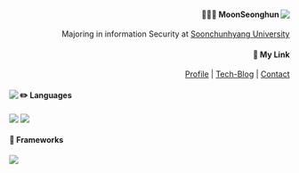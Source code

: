 <!--![header](https://capsule-render.vercel.app/api?type=Cylinder&color=848cB5&height=300&section=header&text=Wanna%20be%20%Gosu%20Engineer&fontSize=70&animation=blinking)
   -->


<div align="right">
<a href="https://github.com/PENEKhun">
<img align="right" src="https://github-readme-stats.vercel.app/api?username=penekhun&bg_color=C6D6F7&hide=stars&custom_title=display%20PENEKhun's%20PASSSSSSION"/>
</a> 
   
<h4>🙋🏻‍♂️ MoonSeonghun</h4>
   Majoring in information Security at <a href="http://www.sch.ac.kr/">Soonchunhyang University</a>
<h4>🤔 My Link</h4>
   
   <a href="coming soon..">Profile</a>
   <a> | </a>
   <a href="https://penekhun.github.io/">Tech-Blog</a>
   <a> | </a>
   <a href="mailto:penekhun@gmail.com?body=hello.%20I%20contact%20you%20through%20github.">Contact</a>


   </div>
   
   <div align="left">
 <img align="left" src="https://github-readme-stats.vercel.app/api/top-langs/?username=penekhun&layout=compact&bg_color=C6D6F7&hide=css,html"/>
  
<h4>✏️ Languages</h4>
<img src="https://img.shields.io/badge/java-007396?style=for-the-badge&logo=java&logoColor=white"> 
<img src="https://img.shields.io/badge/JavaScript-F7DF1E?style=for-the-badge&logo=javascript&logoColor=white">
<h4>🚉 Frameworks</h4>
<img src="https://img.shields.io/badge/springboot-6DB33F?style=for-the-badge&logo=springboot&logoColor=white">
</div>
   
   <br /> <br/>
   
   <!--
   <div align="center">
   <a href="https://hits.seeyoufarm.com"><img src="https://hits.seeyoufarm.com/api/count/incr/badge.svg?url=https%3A%2F%2Fgithub.com%2Fpenekhun&count_bg=%23FFCBA4&title_bg=%23474544&icon=&icon_color=%23E7E7E7&title=Today+Hit&edge_flat=false"/></a>
   </div> -->


<!-- 
   <h4>🔐 Information Security</h4>
   I'm interested in Vulnerability Analysis, too -->
